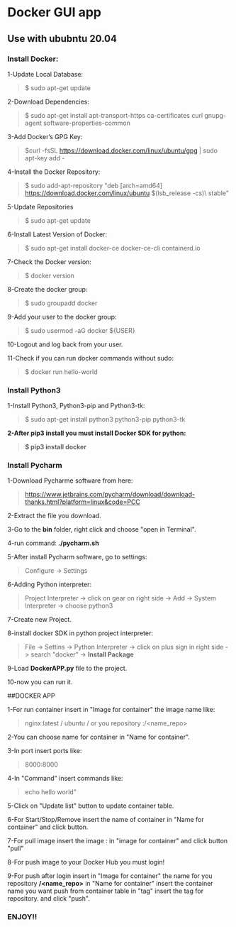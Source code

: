 
# Docker GUI app

## Use with ububntu 20.04

### Install Docker:

1-Update Local Database:
>$ sudo apt-get update

2-Download Dependencies:
>$ sudo apt-get install apt-transport-https ca-certificates curl gnupg-agent software-properties-common

3-Add Docker’s GPG Key:
>$curl -fsSL https://download.docker.com/linux/ubuntu/gpg | sudo apt-key add -

4-Install the Docker Repository:
>$ sudo add-apt-repository "deb [arch=amd64] https://download.docker.com/linux/ubuntu $(lsb_release -cs)\ stable"

5-Update Repositories
>$ sudo apt-get update

6-Install Latest Version of Docker:
>$ sudo apt-get install docker-ce docker-ce-cli containerd.io

7-Check the Docker version:
>$ docker version

8-Create the docker group:
>$ sudo groupadd docker

9-Add your user to the docker group:
>$ sudo usermod -aG docker ${USER}

10-Logout and log back from your user.

11-Check if you can run docker commands without sudo:
>$ docker run hello-world


### Install Python3

1-Install Python3, Python3-pip and Python3-tk:
>$ sudo apt-get install python3 python3-pip python3-tk

**2-After pip3 install you must install Docker SDK for python:**
>**$ pip3 install docker** 

### Install Pycharm

1-Download Pycharme software from here:
>https://www.jetbrains.com/pycharm/download/download-thanks.html?platform=linux&code=PCC

2-Extract the file you download.

3-Go to the **bin** folder, right click and choose "open in Terminal".

4-run command: **./pycharm.sh**

5-After install Pycharm software, go to settings:
> Configure -> Settings

6-Adding Python interpreter:
>Project Interpreter -> click on gear on right side -> Add -> System Interpreter -> choose python3

7-Create new Project.

8-install docker SDK in python project interpreter:
>File -> Settins -> Python Interpreter -> click on plus sign in right side -> search "docker" -> **Install Package**

9-Load **DockerAPP.py** file to the project.

10-now you can run it.


##DOCKER APP

1-For run container insert in "Image for container" the image name like:

>nginx:latest / ubuntu / or you repository :<user>/<name_repo>

2-You can choose name for container in "Name for container".

3-In port insert ports like:

>8000:8000

4-In "Command" insert commands like:

>echo hello world"

5-Click on "Update list" button to update container table.

6-For Start/Stop/Remove insert the name of container in "Name for container" and click button.

7-For pull image insert the image <name>:<tag> in "image for container" and click button "pull"

8-For push image to your Docker Hub you must login!

9-For push after login insert in "Image for container" the name for you repository **<user>/<name_repo>**
in "Name for container" insert the container name you want push from container table
in "tag" insert the tag for repository.
and click "push".




### ENJOY!!
 
